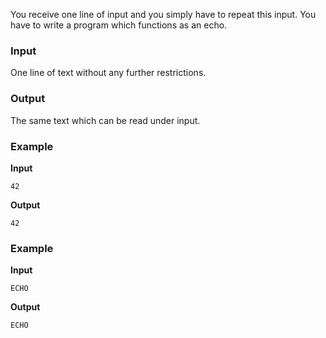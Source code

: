 You receive one line of input and you simply have to repeat this input. You have to write a program which functions as an echo.

### Input

One line of text without any further restrictions.

### Output

The same text which can be read under input.

### Example

**Input**

    42

**Output**

    42

### Example

**Input**

    ECHO

**Output**

    ECHO
